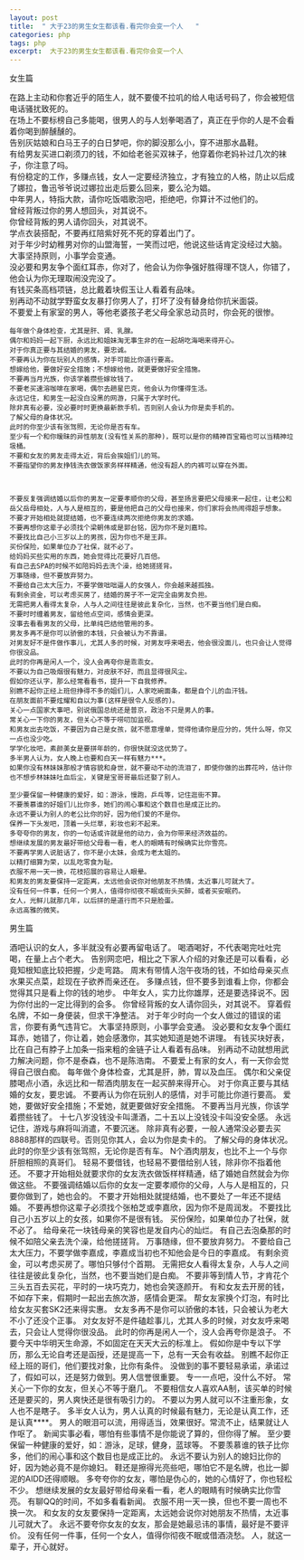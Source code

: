 ```yaml
---
layout: post
title:  " 大于23的男生女生都该看.看完你会变一个人   "
categories: php
tags: php 
excerpt:  大于23的男生女生都该看.看完你会变一个人  
---
```

女生篇


在路上主动和你套近乎的陌生人，就不要傻不拉叽的给人电话号码了，你会被短信电话骚扰致死的。   
    在场上不要标榜自己多能喝，很男人的与人划拳喝酒了，真正在乎你的人是不会看着你喝到醉醺醺的。   
    告别灰姑娘和白马王子的白日梦吧，你的脚没那么小，穿不进那水晶鞋。   
    有给男友买进口剃须刀的钱，不如给老爸买双袜子，他穿着你老妈补过几次的袜子，你注意了吗。   
    有份稳定的工作，多赚点钱，女人一定要经济独立，才有独立的人格，防止以后成了娜拉，鲁迅爷爷说过娜拉出走后要么回来，要么沦为娼。   
    中年男人，特指大款，请你吃饭唱歌泡吧，拒绝吧，你算计不过他们的。   
    曾经背叛过你的男人想回头，对其说不。   
    你曾经背叛的男人请你回头，对其说不。   
    学点衣装搭配，不要再红陪紫好死不死的穿着出门了。   
    对于年少时幼稚男对你的山盟海誓，一笑而过吧，他说这些话肯定没经过大脑。   
    大事坚持原则，小事学会变通。   
    没必要和男友争个面红耳赤，你对了，他会认为你争强好胜得理不饶人，你错了，他会认为你无理取闹没完没了。   
    有钱买条高档项链，总比戴着块假玉让人看着有品味。   
    别再动不动就学野蛮女友暴打你男人了，打坏了没有替身给你抗米面袋。   
    不要爱上有家室的男人，等他老婆孩子老父母全家总动员时，你会死的很惨。   
   


    每年做个身体检查，尤其是肝、肾、乳腺。   
    偶尔和妈妈一起下厨，永远比和姐妹淘无事生非的在一起胡吃海喝来得开心。   
    对于你真正要与其结婚的男友，要忠诚。   
    不要再认为你在玩别人的感情，对手可能比你道行要高。   
    想嫁给他，要做好安全措施；不想嫁给他，就更要做好安全措施。   
    不要再当月光族，你该学着攒些嫁妆钱了。   
    不要老买速溶咖啡在家喝，偶尔去趟星巴克，他会认为你懂得生活。   
    永远记住，和男生一起没白没黑的网游，只属于大学时代。   
    除非真有必要，没必要时时更换最新款手机，否则别人会认为你是卖手机的。   
    了解父母的身体状况。   
    此时的你至少该有张驾照，无论你是否有车。   
    至少有一个和你暧昧的异性朋友(没有性关系的那种)，既可以是你的精神百宝箱也可以当精神垃圾桶。   
    不要和女友的男友走得太近，背后会挨姐们儿的骂。   
    不要指望你的男友挣钱洗衣做饭家务样样精通，他没有超人的内裤可以穿在外面。   
   


    不要反复强调结婚以后你的男友一定要孝顺你的父母，甚至扬言要把父母接来一起住，让老公和岳父岳母相处，人与人是相互的，要是他把自己的父母也接来，你们家将会热闹得超乎想象。   
    不要才开始相处就提结婚，也不要连续两次拒绝你男友的求婚。   
    不要再想你这辈子必须找个梁朝伟或是郭台铭，因为你不是刘嘉玲。   
    不要找比自己小三岁以上的男孩，因为你也不是王菲。   
    买份保险，如果单位办了社保，就不必了。   
    给妈妈买些实用的东西，她会觉得比花要好几百倍。   
    有自己去SPA的时候不如陪妈妈去洗个澡，给她搓搓背。   
    万事随缘，但不要放弃努力。   
    不要给自己太大压力，不要学做咄咄逼人的女强人，你会越来越孤独。   
    有剩余资金，可以考虑买房了，结婚的房子不一定完全由男友负担。   
    无需把男人看得太复杂，人与人之间往往是彼此复杂化，当然，也不要当他们是白痴。   
    不要时时缠着男友，留给他点空间，感情会更深。   
    没事去看看男友的父母，比单纯巴结他管用的多。   
    男友多再不是你可以骄傲的本钱，只会被认为不靠谱。   
    对男友好不是件做作事儿，尤其人多的时候，对男友呼来喝去，他会很没面儿，也只会让人觉得你很没品。   
    此时的你再是闲人一个，没人会再夸你是乖乖女。   
    不要以为自己吸烟很有魅力，对皮肤不好，而且显得很风尘。   
    假如你还认字，那么经常看看书，提升一下自我修养。   
    别瞧不起你正经上班但挣得不多的姐们儿，人家吃碗面条，都是自个儿的血汗钱。   
    在朋友面前不要炫耀和自以为事(这样是很令人反感的)。   
    关心一点国家大事吧，别说俄国总统还是普京，政治不只是男人的事。   
    常关心一下你的男友，但关心不等于唠叨加监视。   
    和男友出去吃饭，不要因为自己是女孩，就不愿意埋单，觉得他请你是应分的，凭什么呀，你又一点也没少吃。   
    学学化妆吧，素颜美女是要拼年龄的，你很快就没这优势了。   
    多半男人认为，女人晚上也要和白天一样有魅力***。   
    如果你没有林妹妹那般才情容貌和身世，就不要动不动的流泪了，即使你做的出葬花吟，估计你也不想步林妹妹吐血后尘，关键是宝哥哥最后还娶了别人。   
   
    至少要保留一种健康的爱好，如：游泳，慢跑，乒乓等，记住逛街不算。   
    不要羡慕谁的好姐们儿比你多，她们的闹心事和这个数目也是成正比的。   
    永远不要认为别人的老公比你的好，因为他们爱的不是你。   
    保养一下头发吧，顶着一头烂草，彩妆也彩不起来。   
    多夸夸你的男友，你的一句话或许就是他的动力，会为你带来经济效益的。   
    想继续发展的男友最好带给父母看一看，老人的眼睛有时候确实比你雪亮。   
    不要再学男人说脏话了，你不是小太妹，会成为老太姐的。   
    以精打细算为荣，以乱吃零食为耻。
    衣服不用一天一换，花枝招展的容易让人眼晕。   
    和男友的男友要保持一定距离，太远他会说你对他朋友不热情，太近事儿可就大了。       
    没有任何一件事，任何一个男人，值得你彻夜不眠或街头买醉，或者买安眠药。   
    女人，光鲜儿就那几年，以后拼的是道行而不只是脸蛋。
    永远高雅的微笑。

男生篇


酒吧认识的女人，多半就没有必要再留电话了。
喝酒喝好，不代表喝完吐吐完喝，在量上占个老大。
告别网恋吧，相比之下家人介绍的对象还是可以看看，必竟知根知底比较把握，少走弯路。
周末有带情人泡午夜场的钱，不如给母亲买点水果买点菜，趁现在子欲养而亲还在。
多赚点钱，但不要多到谁看上你，你都会觉得其只是看上你的钱的地步。
中年女人，实力比你雄厚，还是要选择说不。因为你付出的一定比得到的会多。 
你曾经背叛的女人请你回头，对其说不。
穿着假名牌，不如一身便装，但求干净整洁。
对于年少时向一个女人做过的错误的诺言，你要有勇气违背它。
大事坚持原则，小事学会变通。
没必要和女友争个面红耳赤，她错了，你让着，她会感激你，其实她知道是她不讲理。
有钱买块好表，比在自己有脖子上加条一指来粗的金链子让人看着有品味。
别再动不动就想用武力解决问题，你不是泰森，也不是陈浩南。
不要爱上有家的女人，有一天你会觉得自己很白痴。
每年做个身体检查，尤其是肝，肺，胃以及血压。
偶尔和父亲促膝喝点小酒，永远比和一帮酒肉朋友在一起买醉来得开心。
对于你真正要与其结婚的女友，要忠诚。
不要再认为你在玩别人的感情，对手可能比你道行要高。
爱她，要做好安全措施；不爱她，就更要做好安全措施。
不要再当月光族，你该学着攒些钱了。
十七八岁没钱没卡叫潇酒，二十五以上没钱没卡叫没安全感。
永远记住，游戏与麻将叫消遣，不要沉迷。
除非真有必要，一般人通常没必要去买8888那样的四联号。否则见你其人，会以为你是卖卡的。
了解父母的身体状况。
此时的你至少该有张驾照，无论你是否有车。
N个酒肉朋友，也比不上一个与你肝胆相照的真哥们。
轻易不要借钱，也轻易不要借给别人钱，除非你不指着他还。
不要才开始相处就要求你的女友洗衣做饭样样精通，结了婚她自然就会为你做这些。
不要强调结婚以后你的女友一定要孝顺你的父母，人与人是相互的，只要你做到了，她也会的。
不要才开始相处就提结婚，也不要处了一年还不提结婚。
不要再想你这辈子必须找个张柏芝或李嘉欣，因为你不是周润发。
不要找比自己小五岁以上的女孩，如果你不是很有钱。
买份保险，如果单位办了社保，就不必了。
给母亲花一块钱母亲的笑容也是发自内心的灿烂。
有自己去泡桑那的时候不如陪父亲去洗个澡，给他搓搓背。
万事随缘，但不要放弃努力。
不要给自己太大压力，不要学做李嘉成，李嘉成当初也不知他会是今日的李嘉成。
有剩余资金，可以考虑买房了。哪怕只够付个首期。
无需把女人看得太复杂，人与人之间往往是彼此复杂化，当然，也不要当她们是白痴。
不要非等到情人节，才肯花个三头五百去买花，平时的一块巧克力，她也会笑逐颜开。
有和女友去开房的钱，不如存下来，假期时一起出去旅次游，感情会更深。
帮女友家换个灯泡，有时比给女友买套SK2还来得实惠。
女友多再不是你可以骄傲的本钱，只会被认为老大不小了还没个正事。
对女友好不是件磕趁事儿，尤其人多的时候，对女友呼来喝去，只会让人觉得你很没品。
此时的你再是闲人一个，没人会再夸你是浪子。
不要今天中华明天生命源，不如固定在天天大云的标准上。
假如你是中专以下学历，那么无论自考还是函授，还是提高一下，总有一天会有收益。
别瞧不起你正经上班的哥们，他们要找对象，比你有条件。
没做到的事不要轻易承诺，承诺过了，假如可以，还是努力做到。男人信誉很重要。
专一一点吧，没什么不好。
常关心一下你的女友，但关心不等于磨几。
不要相信女人喜欢AA制，该买单的时候还是要买的，男人爽快还是很有吸引力的。
不要以为男人就可以不注重形象，女人也不是瞎子。
多半女人认为，男人认真的时候最有魅力，无论是认真工作，还是认真****。
男人的眼泪可以流，用得适当，效果很好。常流不止，结果就让人作呕了。
新闻实事必看，哪怕有些事情不是你能说了算的，但你得了解。
至少要保留一种健康的爱好，如：游泳，足球，健身，蓝球等。
不要羡慕谁的铁子比你多，他们的闹心事和这个数目也是成正比的。
永远不要认为别人的媳妇比你的好，因为她必竟不是你媳妇。
鞋还是擦得光亮些吧，哪怕它不是名牌，也比一脚泥的AIDD还得顺眼。
多夸夸你的女友，哪怕是伪心的，她的心情好了，你也轻松不少。
想继续发展的女友最好带给母亲看一看，老人的眼睛有时候确实比你雪亮。
有聊QQ的时间，不如多看看新闻。
衣服不用一天一换，但也不要一周也不换一次。
和女友的女友要保持一定距离，太远她会说你对她朋友不热情，太近事儿可就大了。
永远不要夸你女友的女友，那会是她最忌讳的事情，最好是不要评价。
没有任何一件事，任何一个女人，值得你彻夜不眠或借酒浇愁。
人，就这一辈子，开心就好。
